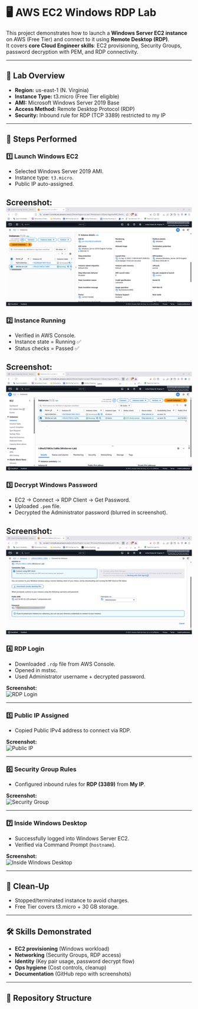 # 🖥️ AWS EC2 Windows RDP Lab

This project demonstrates how to launch a **Windows Server EC2 instance** on AWS (Free Tier) and connect to it using **Remote Desktop (RDP)**.  
It covers **core Cloud Engineer skills**: EC2 provisioning, Security Groups, password decryption with PEM, and RDP connectivity.

---

## 📌 Lab Overview
- **Region:** us-east-1 (N. Virginia)  
- **Instance Type:** t3.micro (Free Tier eligible)  
- **AMI:** Microsoft Windows Server 2019 Base  
- **Access Method:** Remote Desktop Protocol (RDP)  
- **Security:** Inbound rule for RDP (TCP 3389) restricted to my IP  

---

## 🚀 Steps Performed

### 1️⃣ Launch Windows EC2
- Selected Windows Server 2019 AMI.  
- Instance type: `t3.micro`.  
- Public IP auto-assigned.  

**Screenshot:**  
[![01-AMI](https://github.com/yashkumarunt/aws-ec2-windows-rdp-lab/blob/main/01-AMI.png)](https://github.com/yashkumarunt/aws-ec2-windows-rdp-lab/blob/main/01-AMI.png)
---

### 2️⃣ Instance Running
- Verified in AWS Console.  
- Instance state = Running ✅  
- Status checks = Passed ✅  

**Screenshot:**  
[![02-aws-console](https://github.com/yashkumarunt/aws-ec2-windows-rdp-lab/blob/main/02-aws-console.png)](https://github.com/yashkumarunt/aws-ec2-windows-rdp-lab/blob/main/02-aws-console.png)
---

### 3️⃣ Decrypt Windows Password
- EC2 → Connect → RDP Client → Get Password.  
- Uploaded `.pem` file.  
- Decrypted the Administrator password (blurred in screenshot).  

**Screenshot:**  
[![03-decrypted-password](https://github.com/yashkumarunt/aws-ec2-windows-rdp-lab/blob/main/03-decrypted-password.png)](https://github.com/yashkumarunt/aws-ec2-windows-rdp-lab/blob/main/03-decrypted-password.png)
---

### 4️⃣ RDP Login
- Downloaded `.rdp` file from AWS Console.  
- Opened in mstsc.  
- Used Administrator username + decrypted password.  

**Screenshot:**  
![RDP Login](screenshots/04-rdp-login.png)

---

### 5️⃣ Public IP Assigned
- Copied Public IPv4 address to connect via RDP.  

**Screenshot:**  
![Public IP](screenshots/05-public-ip.png)

---

### 6️⃣ Security Group Rules
- Configured inbound rules for **RDP (3389)** from **My IP**.  

**Screenshot:**  
![Security Group](screenshots/06-security-groups.png)

---

### 7️⃣ Inside Windows Desktop
- Successfully logged into Windows Server EC2.  
- Verified via Command Prompt (`hostname`).  

**Screenshot:**  
![Inside Windows Desktop](screenshots/07-inside-windows-desktop.png)

---

## 🧹 Clean-Up
- Stopped/terminated instance to avoid charges.  
- Free Tier covers t3.micro + 30 GB storage.  

---

## 🛠️ Skills Demonstrated
- **EC2 provisioning** (Windows workload)  
- **Networking** (Security Groups, RDP access)  
- **Identity** (Key pair usage, password decrypt flow)  
- **Ops hygiene** (Cost controls, cleanup)  
- **Documentation** (GitHub repo with screenshots)  

---

## 📂 Repository Structure

